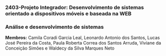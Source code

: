 ### 2403-Projeto Integrador: Desenvolvimento de sistemas orientado a dispositivos móveis e baseada na WEB 
### Análise e desenvolvimento de sistemas

**Membros:** Camila Coradi Garcia Leal, Leonardo Antonio dos Santos, Lucas José Pereira da Costa, Paula Roberta Correa dos Santos Arruda, Viviane da Conceição Simões e Waldecy da Silva Marques Neto
